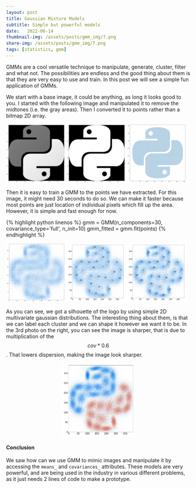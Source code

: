 ```yaml
---
layout: post
title: Gaussian Mixture Models
subtitle: Simple but powerful models
date:   2022-06-14
thumbnail-img: /assets/posts/gmm_img/7.png
share-img: /assets/posts/gmm_img/7.png
tags: [statistics, gmm]
---
```


GMMs are a cool versatile technique to manipulate, generate, cluster, filter and what not. The possibilities are endless and the good
thing about them is that they are very easy to use and train. In this post we will see a simple fun application of GMMs. 

We start with a base image, it could be anything, as long it looks good to you. I started with the following image and manipulated it to 
remove the midtones (i.e. the gray areas). Then I converted it to points rather than a bitmap 2D array. 

<p float="left">
  <img src="/assets/posts/gmm_img/1.png" width="32%" />
  <img src="/assets/posts/gmm_img/2.png" width="32%" /> 
  <img src="/assets/posts/gmm_img/3.png" width="32%" />
</p>

Then it is easy to train a GMM to the points we have extracted. For this image, it might need 30 seconds to do so. We can make it faster
because most points are just location of individual pixels which fill up the area. However, it is simple and fast enough for now. 

{% highlight python linenos %}
gmm = GMM(n_components=30, covariance_type='full', n_init=10)
gmm_fitted = gmm.fit(points)
{% endhighlight %}


<p float="left">
  <img src="/assets/posts/gmm_img/4.png" width="32%" />
  <img src="/assets/posts/gmm_img/5.png" width="32%" /> 
  <img src="/assets/posts/gmm_img/6.png" width="32%" />
</p>

As you can see, we got a silhouette of the logo by using simple 2D multivariate gaussian distributions. The interesting thing about them,
is that we can label each cluster and we can shape it however we want it to be. In the 3rd photo on the right, you can see the image is sharper,
that is due to multiplication of the $$cov * 0.6$$. That lowers dispersion, making the image look sharper. 

<p width="100%">
  <img src="/assets/posts/gmm_img/7.png" width="40%" style="display:block; margin:auto;"/>
</p>


#### Conclusion
We saw how can we use GMM to mimic images and manipulate it by accessing the `means_` and `covariances_` attributes. These models are very powerful,
and are being used in the industry in various different problems, as it just needs 2 lines of code to make a prototype. 
